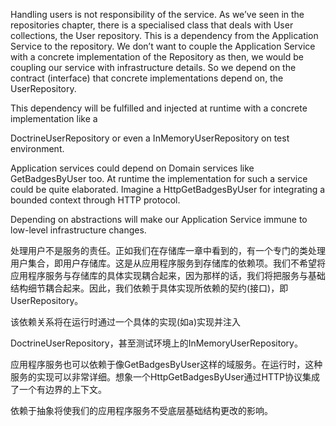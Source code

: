 Handling users is not responsibility of the service. As we’ve seen in the repositories chapter, there is a specialised class that deals with User collections, the User repository. This is a dependency from the Application Service to the repository. We don’t want to couple the Application Service with a concrete implementation of the Repository as then, we would be coupling our service with infrastructure details. So we depend on the contract \(interface\) that concrete implementations depend on, the UserRepository.

This dependency will be fulfilled and injected at runtime with a concrete implementation like a

DoctrineUserRepository or even a InMemoryUserRepository on test environment.

Application services could depend on Domain services like GetBadgesByUser too. At runtime the implementation for such a service could be quite elaborated. Imagine a HttpGetBadgesByUser for integrating a bounded context through HTTP protocol.

Depending on abstractions will make our Application Service immune to low-level infrastructure changes.



处理用户不是服务的责任。正如我们在存储库一章中看到的，有一个专门的类处理用户集合，即用户存储库。这是从应用程序服务到存储库的依赖项。我们不希望将应用程序服务与存储库的具体实现耦合起来，因为那样的话，我们将把服务与基础结构细节耦合起来。因此，我们依赖于具体实现所依赖的契约\(接口\)，即UserRepository。

该依赖关系将在运行时通过一个具体的实现\(如a\)实现并注入

DoctrineUserRepository，甚至测试环境上的InMemoryUserRepository。

应用程序服务也可以依赖于像GetBadgesByUser这样的域服务。在运行时，这种服务的实现可以非常详细。想象一个HttpGetBadgesByUser通过HTTP协议集成了一个有边界的上下文。

依赖于抽象将使我们的应用程序服务不受底层基础结构更改的影响。

